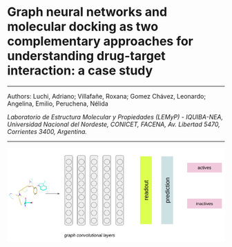 #  Graph neural networks and molecular docking as two complementary approaches for understanding drug-target interaction: a case study

-----------------------------------------------------------------------------------------------------------------------------------------

Authors: 
Luchi, Adriano; Villafañe, Roxana; Gomez Chávez, Leonardo; Angelina, Emilio, Peruchena, Nélida


*Laboratorio de Estructura Molecular y Propiedades (LEMyP) - IQUIBA-NEA, Universidad Nacional del Nordeste, CONICET, FACENA, Av. Libertad
5470, Corrientes 3400, Argentina.*


------------------------------------------------------------------------------------------------------------------------------------------


![gcn-architecture](https://github.com/lemyp-cadd/gcn-docking/blob/main/gcn-architecture.png)

